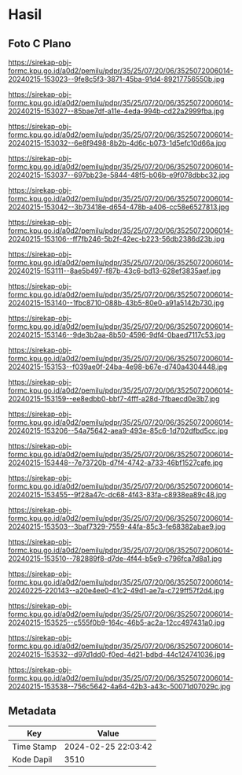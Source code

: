# Hasil

## Foto C Plano

https://sirekap-obj-formc.kpu.go.id/a0d2/pemilu/pdpr/35/25/07/20/06/3525072006014-20240215-153023--9fe8c5f3-3871-45ba-91d4-89217756550b.jpg

https://sirekap-obj-formc.kpu.go.id/a0d2/pemilu/pdpr/35/25/07/20/06/3525072006014-20240215-153027--85bae7df-a11e-4eda-994b-cd22a2999fba.jpg

https://sirekap-obj-formc.kpu.go.id/a0d2/pemilu/pdpr/35/25/07/20/06/3525072006014-20240215-153032--6e8f9498-8b2b-4d6c-b073-1d5efc10d66a.jpg

https://sirekap-obj-formc.kpu.go.id/a0d2/pemilu/pdpr/35/25/07/20/06/3525072006014-20240215-153037--697bb23e-5844-48f5-b06b-e9f078dbbc32.jpg

https://sirekap-obj-formc.kpu.go.id/a0d2/pemilu/pdpr/35/25/07/20/06/3525072006014-20240215-153042--3b73418e-d654-478b-a406-cc58e6527813.jpg

https://sirekap-obj-formc.kpu.go.id/a0d2/pemilu/pdpr/35/25/07/20/06/3525072006014-20240215-153106--ff7fb246-5b2f-42ec-b223-56db2386d23b.jpg

https://sirekap-obj-formc.kpu.go.id/a0d2/pemilu/pdpr/35/25/07/20/06/3525072006014-20240215-153111--8ae5b497-f87b-43c6-bd13-628ef3835aef.jpg

https://sirekap-obj-formc.kpu.go.id/a0d2/pemilu/pdpr/35/25/07/20/06/3525072006014-20240215-153140--1fbc8710-088b-43b5-80e0-a91a5142b730.jpg

https://sirekap-obj-formc.kpu.go.id/a0d2/pemilu/pdpr/35/25/07/20/06/3525072006014-20240215-153146--9de3b2aa-8b50-4596-9df4-0baed7117c53.jpg

https://sirekap-obj-formc.kpu.go.id/a0d2/pemilu/pdpr/35/25/07/20/06/3525072006014-20240215-153153--f039ae0f-24ba-4e98-b67e-d740a4304448.jpg

https://sirekap-obj-formc.kpu.go.id/a0d2/pemilu/pdpr/35/25/07/20/06/3525072006014-20240215-153159--ee8edbb0-bbf7-4fff-a28d-7fbaecd0e3b7.jpg

https://sirekap-obj-formc.kpu.go.id/a0d2/pemilu/pdpr/35/25/07/20/06/3525072006014-20240215-153206--54a75642-aea9-493e-85c6-1d702dfbd5cc.jpg

https://sirekap-obj-formc.kpu.go.id/a0d2/pemilu/pdpr/35/25/07/20/06/3525072006014-20240215-153448--7e73720b-d7f4-4742-a733-46bf1527cafe.jpg

https://sirekap-obj-formc.kpu.go.id/a0d2/pemilu/pdpr/35/25/07/20/06/3525072006014-20240215-153455--9f28a47c-dc68-4f43-83fa-c8938ea89c48.jpg

https://sirekap-obj-formc.kpu.go.id/a0d2/pemilu/pdpr/35/25/07/20/06/3525072006014-20240215-153503--3baf7329-7559-44fa-85c3-fe68382abae9.jpg

https://sirekap-obj-formc.kpu.go.id/a0d2/pemilu/pdpr/35/25/07/20/06/3525072006014-20240215-153510--782889f8-d7de-4f44-b5e9-c796fca7d8a1.jpg

https://sirekap-obj-formc.kpu.go.id/a0d2/pemilu/pdpr/35/25/07/20/06/3525072006014-20240225-220143--a20e4ee0-41c2-49d1-ae7a-c729ff57f2d4.jpg

https://sirekap-obj-formc.kpu.go.id/a0d2/pemilu/pdpr/35/25/07/20/06/3525072006014-20240215-153525--c555f0b9-164c-46b5-ac2a-12cc497431a0.jpg

https://sirekap-obj-formc.kpu.go.id/a0d2/pemilu/pdpr/35/25/07/20/06/3525072006014-20240215-153532--d97d1dd0-f0ed-4d21-bdbd-44c124741036.jpg

https://sirekap-obj-formc.kpu.go.id/a0d2/pemilu/pdpr/35/25/07/20/06/3525072006014-20240215-153538--756c5642-4a64-42b3-a43c-50071d07029c.jpg


## Metadata

| Key        | Value               |
| ---------- | ------------------- |
| Time Stamp | 2024-02-25 22:03:42 |
| Kode Dapil | 3510                |



